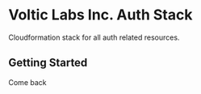 # Voltic Labs Inc. Auth Stack

Cloudformation stack for all auth related resources.

## Getting Started
Come back